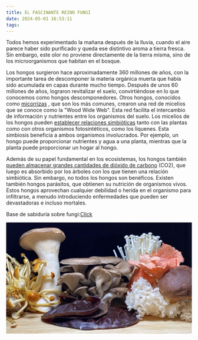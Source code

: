 ```yaml
---
title: EL FASCINANTE REINO FUNGI 
date: 2024-05-01 16:53:11
tags:
---
```

Todos hemos experimentado la mañana después de la lluvia, cuando el aire parece haber sido purificado y queda ese distintivo aroma a tierra fresca. Sin embargo, este olor no proviene directamente de la tierra misma, sino de los microorganismos que habitan en el bosque.

Los hongos surgieron hace aproximadamente 360 millones de años, con la importante tarea de descomponer la materia orgánica muerta que había sido acumulada en capas durante mucho tiempo. Después de unos 60 millones de años, lograron revitalizar el suelo, convirtiéndose en lo que conocemos como hongos descomponedores. Otros hongos, conocidos como [micorrizas](https://lacasadelassetas.com/blog/cual-es-la-funcion-de-las-setas-en-el-bosque/)
, que son los más comunes, crearon una red de micelios que se conoce como la "Wood Wide Web". Esta red facilita el intercambio de información y nutrientes entre los organismos del suelo. Los micelios de los hongos pueden [establecer relaciones simbióticas](https://flexbooks.ck12.org/cbook/ck-12-conceptos-biologia/section/8.14/primary/lesson/relaciones-simbi%C3%B3ticas-de-los-hongos/)
 tanto con las plantas como con otros organismos fotosintéticos, como los líquenes. Esta simbiosis beneficia a ambos organismos involucrados. Por ejemplo, un hongo puede proporcionar nutrientes y agua a una planta, mientras que la planta puede proporcionar un hogar al hongo.

Además de su papel fundamental en los ecosistemas, los hongos también [pueden almacenar grandes cantidades de dióxido de carbono](https://www.infobae.com/america/medio-ambiente/2023/06/17/como-los-hongos-pueden-almacenar-dioxido-de-carbono-y-combatir-el-cambio-climatico-segun-un-estudio/ )
 (CO2), que luego es absorbido por los árboles con los que tienen una relación simbiótica. Sin embargo, no todos los hongos son benéficos. Existen también hongos parásitos, que obtienen su nutrición de organismos vivos. Estos hongos aprovechan cualquier debilidad o herida en el organismo para infiltrarse, a menudo introduciendo enfermedades que pueden ser devastadoras e incluso mortales.

Base de sabiduría sobre fungi:[Click](https://lacasadelassetas.com/blog/cual-es-la-funcion-de-las-setas-en-el-bosque/)

![fungi](/images/fungi.jpg)

